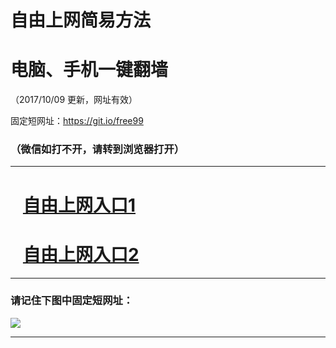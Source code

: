 ﻿# 自由上网简易方法

# 电脑、手机一键翻墙

（2017/10/09 更新，网址有效）

固定短网址：https://git.io/free99

### （微信如打不开，请转到浏览器打开）


***





# &nbsp;&nbsp; <a href="http://ft867718776.fwq-tz-1001.info/fwqtz01.html?t=100900113833 " target="_blank">自由上网入口1</a>
# &nbsp;&nbsp; <a href="http://ft503725226.fwq-tz-1002.info/fwqtz02.html?t=100900124045 " target="_blank">自由上网入口2</a>
***

### 请记住下图中固定短网址：

<img src="https://s3-us-west-2.amazonaws.com/fwq-1001/yjfq-20170905okok.png" /> 


***

